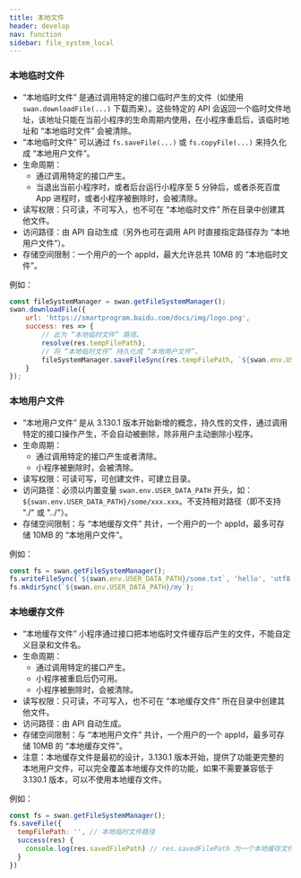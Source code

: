 ```yaml
---
title: 本地文件
header: develop
nav: function
sidebar: file_system_local
---
```



### 本地临时文件 

+ “本地临时文件” 是通过调用特定的接口临时产生的文件（如使用 `swan.downloadFile(...)` 下载而来）。这些特定的 API 会返回一个临时文件地址，该地址只能在当前小程序的生命周期内使用，在小程序重启后，该临时地址和 “本地临时文件” 会被清除。
+ “本地临时文件” 可以通过 `fs.saveFile(...)` 或 `fs.copyFile(...)` 来持久化成 “本地用户文件”。
+ 生命周期：
    + 通过调用特定的接口产生。
    + 当退出当前小程序时，或者后台运行小程序至 5 分钟后，或者杀死百度 App 进程时，或者小程序被删除时，会被清除。
+ 读写权限：只可读，不可写入，也不可在 “本地临时文件” 所在目录中创建其他文件。
+ 访问路径：由 API 自动生成（另外也可在调用 API 时直接指定路径存为 “本地用户文件”）。
+ 存储空间限制：一个用户的一个 appId，最大允许总共 10MB 的 “本地临时文件”。

例如：
```js
const fileSystemManager = swan.getFileSystemManager();
swan.downloadFile({
    url: 'https://smartprogram.baidu.com/docs/img/logo.png',
    success: res => {
        // 此为 “本地临时文件” 路径。
        resolve(res.tempFilePath);
        // 将 “本地临时文件” 持久化成 “本地用户文件”。
        fileSystemManager.saveFileSync(res.tempFilePath, `${swan.env.USER_DATA_PATH}/my.png`);
    }
});
```

### 本地用户文件 

+ “本地用户文件” 是从 3.130.1 版本开始新增的概念，持久性的文件，通过调用特定的接口操作产生，不会自动被删除，除非用户主动删除小程序。
+ 生命周期：
    + 通过调用特定的接口产生或者清除。
    + 小程序被删除时，会被清除。
+ 读写权限：可读可写，可创建文件，可建立目录。
+ 访问路径：必须以内置变量 `swan.env.USER_DATA_PATH` 开头，如：`${swan.env.USER_DATA_PATH}/some/xxx.xxx`。不支持相对路径（即不支持 "./" 或 "../"）。
+ 存储空间限制：与 “本地缓存文件” 共计，一个用户的一个 appId，最多可存储 10MB 的 “本地用户文件”。

例如：
```js
const fs = swan.getFileSystemManager();
fs.writeFileSync(`${swan.env.USER_DATA_PATH}/some.txt`, 'hello', 'utf8');
fs.mkdirSync(`${swan.env.USER_DATA_PATH}/my`);
```

### 本地缓存文件 

+ “本地缓存文件” 小程序通过接口把本地临时文件缓存后产生的文件，不能自定义目录和文件名。
+ 生命周期：
    + 通过调用特定的接口产生。
    + 小程序被重启后仍可用。
    + 小程序被删除时，会被清除。
+ 读写权限：只可读，不可写入，也不可在 “本地缓存文件” 所在目录中创建其他文件。
+ 访问路径：由 API 自动生成。
+ 存储空间限制：与 “本地用户文件” 共计，一个用户的一个 appId，最多可存储 10MB 的 “本地缓存文件”。
+ 注意：本地缓存文件是最初的设计，3.130.1 版本开始，提供了功能更完整的本地用户文件，可以完全覆盖本地缓存文件的功能，如果不需要兼容低于 3.130.1 版本，可以不使用本地缓存文件。

例如：
```js
const fs = swan.getFileSystemManager();
fs.saveFile({
  tempFilePath: '', // 本地临时文件路径
  success(res) {
    console.log(res.savedFilePath) // res.savedFilePath 为一个本地缓存文件路径
  }
})
```